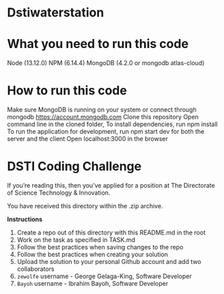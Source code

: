 # Dstiwaterstation

# What you need to run this code
Node (13.12.0)
NPM (6.14.4)
MongoDB (4.2.0 or mongodb atlas-cloud)

# How to run this code
Make sure MongoDB is running on your system or connect through mongodb https://account.mongodb.com
Clone this repository
Open command line in the cloned folder,
To install dependencies, run npm install
To run the application for development, run npm start dev for both the server and the client
Open localhost:3000 in the browser

# DSTI Coding Challenge

If you’re reading this, then you’ve applied for a position at The Directorate of Science Technology & Innovation.

You have received this directory within the .zip archive.

**Instructions**

1. Create a repo out of this directory with this README.md in the root
2. Work on the task as specified in TASK.md
3. Follow the best practices when saving changes to the repo
4. Follow the best practices when creating your solution
5. Upload the solution to your personal Github account and add two collaborators
6. `zewolfe` username - George Gelaga-King, Software Developer
7. `Bayoh` username - Ibrahim Bayoh, Software Developer
